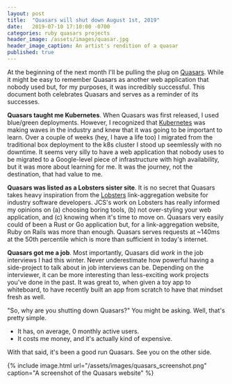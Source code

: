 ```yaml
---
layout: post
title:  "Quasars will shut down August 1st, 2019"
date:   2019-07-10 17:10:00 -0700
categories: ruby quasars projects
header_image: /assets/images/quasar.jpg
header_image_caption: An artist's rendition of a quasar
published: true
---
```


At the beginning of the next month I'll be pulling the plug on [Quasars][quasars]. While it might be easy to remember Quasars as another web application that nobody used but, for my purposes, it was incredibly successful. This document both celebrates Quasars and serves as a reminder of its successes.

**Quasars taught me Kubernetes**. When Quasars was first released, I used blue/green deployments. However, I recognized that [Kubernetes][k8s] was making waves in the industry and knew that it was going to be important to learn. Over a couple of weeks (hey, I have a life too) I migrated from the traditional box deployment to the k8s cluster I stood up seemlessly with no downtime. It seems very silly to have a web application that nobody uses to be migrated to a Google-level piece of infrastructure with high availability, but it was more about learning for me. It was the journey, not the destination, that had value to me.

**Quasars was listed as a Lobsters sister site**. It is no secret that Quasars takes heavy inspiration from the [Lobsters][lobsters] link-aggregation website for industry software developers. JCS's work on Lobsters has really informed my opinions on (a) choosing boring tools, (b) not over-styling your web application, and (c) knowing when it's time to move on. Quasars very easily could of been a Rust or Go application but, for a link-aggregation website, Ruby on Rails was more than enough. Quasars serves requests at ~140ms at the 50th percentile which is more than sufficient in today's internet.

**Quasars got me a job**. Most importantly, Quasars did _work_ in the job interviews I had this winter. Never underestimate how powerful having a side-project to talk about in job interviews can be. Depending on the interviewer, it can be more interesting than less-exciting work projects you've done in the past. It was great to, when given a toy app to whiteboard, to have recently built an app from scratch to have that mindset fresh as well.

"So, why are you shutting down Quasars?" You might be asking. Well, that's pretty simple.

- It has, on average, 0 monthly active users.
- It costs me money, and it's actually kind of expensive.

With that said, it's been a good run Quasars. See you on the other side.

{% include image.html url="/assets/images/quasars_screenshot.png" caption="A screenshot of the Quasars website" %}

[quasars]: https://quasa.rs
[k8s]: https://kubernetes.io
[lobsters]: https://lobste.rs
